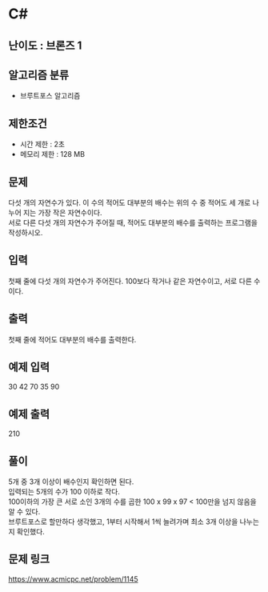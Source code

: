 # C#

## 난이도 : 브론즈 1

## 알고리즘 분류
  - 브루트포스 알고리즘

## 제한조건
  - 시간 제한 : 2초
  - 메모리 제한 : 128 MB

## 문제
다섯 개의 자연수가 있다. 이 수의 적어도 대부분의 배수는 위의 수 중 적어도 세 개로 나누어 지는 가장 작은 자연수이다.<br/>
서로 다른 다섯 개의 자연수가 주어질 때, 적어도 대부분의 배수를 출력하는 프로그램을 작성하시오.<br/>


## 입력
첫째 줄에 다섯 개의 자연수가 주어진다. 100보다 작거나 같은 자연수이고, 서로 다른 수이다.<br/>


## 출력
첫째 줄에 적어도 대부분의 배수를 출력한다.<br/>


## 예제 입력
30 42 70 35 90<br/>


## 예제 출력
210<br/>


## 풀이
5개 중 3개 이상이 배수인지 확인하면 된다.<br/>
입력되는 5개의 수가 100 이하로 작다.<br/>
100이하의 가장 큰 서로 소인 3개의 수를 곱한 100 x 99 x 97 < 100만을 넘지 않음을 알 수 있다.<br/>
브루트포스로 할만하다 생각했고, 1부터 시작해서 1씩 늘려가며 최소 3개 이상을 나누는지 확인했다.<br/>


## 문제 링크
https://www.acmicpc.net/problem/1145